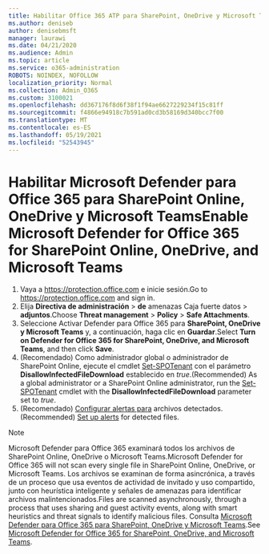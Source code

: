 ```yaml
---
title: Habilitar Office 365 ATP para SharePoint, OneDrive y Microsoft Teams
ms.author: deniseb
author: denisebmsft
manager: laurawi
ms.date: 04/21/2020
ms.audience: Admin
ms.topic: article
ms.service: o365-administration
ROBOTS: NOINDEX, NOFOLLOW
localization_priority: Normal
ms.collection: Admin_O365
ms.custom: 3100021
ms.openlocfilehash: dd367176f8d6f38f1f94ae6627229234f15c81ff
ms.sourcegitcommit: f4866e94918c7b591ad0cd3b58169d340bcc7f00
ms.translationtype: MT
ms.contentlocale: es-ES
ms.lasthandoff: 05/19/2021
ms.locfileid: "52543945"
---
```

# <a name="enable-microsoft-defender-for-office-365-for-sharepoint-online-onedrive-and-microsoft-teams"></a><span data-ttu-id="de5e2-102">Habilitar Microsoft Defender para Office 365 para SharePoint Online, OneDrive y Microsoft Teams</span><span class="sxs-lookup"><span data-stu-id="de5e2-102">Enable Microsoft Defender for Office 365 for SharePoint Online, OneDrive, and Microsoft Teams</span></span>

1. <span data-ttu-id="de5e2-103">Vaya a https://protection.office.com e inicie sesión.</span><span class="sxs-lookup"><span data-stu-id="de5e2-103">Go to https://protection.office.com and sign in.</span></span>
2. <span data-ttu-id="de5e2-104">Elija **Directiva de administración**  >  **de** amenazas Caja fuerte datos  >  **adjuntos**.</span><span class="sxs-lookup"><span data-stu-id="de5e2-104">Choose **Threat management** > **Policy** > **Safe Attachments**.</span></span>
3. <span data-ttu-id="de5e2-105">Seleccione Activar Defender para Office 365 para **SharePoint, OneDrive y Microsoft Teams** y, a continuación, haga clic en **Guardar**.</span><span class="sxs-lookup"><span data-stu-id="de5e2-105">Select **Turn on Defender for Office 365 for SharePoint, OneDrive, and Microsoft Teams**, and then click **Save**.</span></span>
4. <span data-ttu-id="de5e2-106">(Recomendado) Como administrador global o administrador de SharePoint Online, ejecute el cmdlet [Set-SPOTenant](/powershell/module/sharepoint-online/Set-SPOTenant?view=sharepoint-ps) con el parámetro **DisallowInfectedFileDownload** establecido en *true*.</span><span class="sxs-lookup"><span data-stu-id="de5e2-106">(Recommended) As a global administrator or a SharePoint Online administrator, run the [Set-SPOTenant](/powershell/module/sharepoint-online/Set-SPOTenant?view=sharepoint-ps) cmdlet with the **DisallowInfectedFileDownload** parameter set to *true*.</span></span>
5. <span data-ttu-id="de5e2-107">(Recomendado) [Configurar alertas para](/microsoft-365/security/office-365-security/turn-on-atp-for-spo-odb-and-teams#set-up-alerts-for-detected-files) archivos detectados.</span><span class="sxs-lookup"><span data-stu-id="de5e2-107">(Recommended) [Set up alerts](/microsoft-365/security/office-365-security/turn-on-atp-for-spo-odb-and-teams#set-up-alerts-for-detected-files) for detected files.</span></span>

> [!NOTE]
> <span data-ttu-id="de5e2-108">Microsoft Defender para Office 365 examinará todos los archivos de SharePoint Online, OneDrive o Microsoft Teams.</span><span class="sxs-lookup"><span data-stu-id="de5e2-108">Microsoft Defender for Office 365 will not scan every single file in SharePoint Online, OneDrive, or Microsoft Teams.</span></span> <span data-ttu-id="de5e2-109">Los archivos se examinan de forma asincrónica, a través de un proceso que usa eventos de actividad de invitado y uso compartido, junto con heurística inteligente y señales de amenazas para identificar archivos malintencionados.</span><span class="sxs-lookup"><span data-stu-id="de5e2-109">Files are scanned asynchronously, through a process that uses sharing and guest activity events, along with smart heuristics and threat signals to identify malicious files.</span></span> <span data-ttu-id="de5e2-110">Consulta [Microsoft Defender para Office 365 para SharePoint, OneDrive y Microsoft Teams](/microsoft-365/security/office-365-security/atp-for-spo-odb-and-teams).</span><span class="sxs-lookup"><span data-stu-id="de5e2-110">See [Microsoft Defender for Office 365 for SharePoint, OneDrive, and Microsoft Teams](/microsoft-365/security/office-365-security/atp-for-spo-odb-and-teams).</span></span>